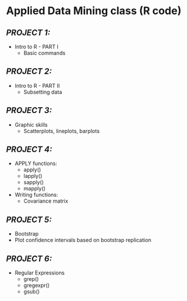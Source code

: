 # **Applied Data Mining class (R code)**

## *PROJECT 1:*

   * Intro to R - PART I
      * Basic commands

## *PROJECT 2:*

   * Intro to R - PART II
      * Subsetting data

## *PROJECT 3:*

   * Graphic skills
      * Scatterplots, lineplots, barplots

## *PROJECT 4:*

   * APPLY functions:
      * apply()
      * lapply()
      * sapply()
      * mapply()
   * Writing functions:
      * Covariance matrix

## *PROJECT 5:*

   * Bootstrap
   * Plot confidence intervals based on bootstrap replication

## *PROJECT 6:*

   * Regular Expressions
      * grep()
      * gregexpr()
      * gsub()

